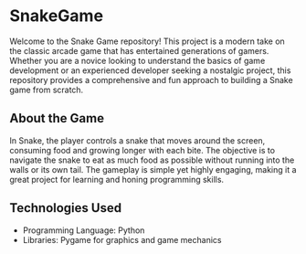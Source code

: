 # SnakeGame
Welcome to the Snake Game repository! This project is a modern take on the classic arcade game that has entertained generations of gamers. Whether you are a novice looking to understand the basics of game development or an experienced developer seeking a nostalgic project, this repository provides a comprehensive and fun approach to building a Snake game from scratch.

## About the Game
In Snake, the player controls a snake that moves around the screen, consuming food and growing longer with each bite. The objective is to navigate the snake to eat as much food as possible without running into the walls or its own tail. The gameplay is simple yet highly engaging, making it a great project for learning and honing programming skills.

## Technologies Used
* Programming Language: Python
* Libraries: Pygame for graphics and game mechanics
